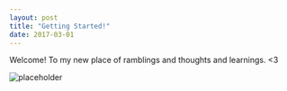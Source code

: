 ```yaml
---
layout: post
title: "Getting Started!"
date: 2017-03-01
---
```


Welcome! To my new place of ramblings and thoughts and learnings. <3

![placeholder](https://images.unsplash.com/photo-1468793195345-d9d67818016d?dpr=1&auto=format&fit=crop&w=1500&h=994&q=80&cs=tinysrgb&crop=)
